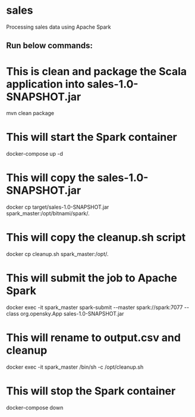# sales
Processing sales data using Apache Spark 

Run below commands:
-------------------
# This is clean and package the Scala application into sales-1.0-SNAPSHOT.jar
mvn clean package
# This will start the Spark container 
docker-compose up -d
# This will copy the sales-1.0-SNAPSHOT.jar
docker cp target/sales-1.0-SNAPSHOT.jar spark_master:/opt/bitnami/spark/.
# This will copy the cleanup.sh script
docker cp cleanup.sh spark_master:/opt/.
# This will submit the job to Apache Spark
docker exec -it spark_master spark-submit --master spark://spark:7077 --class org.opensky.App sales-1.0-SNAPSHOT.jar
# This will rename to output.csv and cleanup
docker exec -it spark_master /bin/sh -c /opt/cleanup.sh
# This will stop the Spark container
docker-compose down
